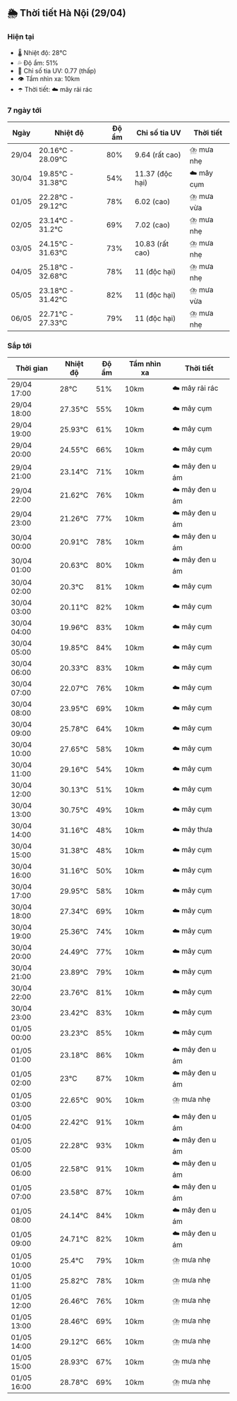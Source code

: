 ## 🌦️ Thời tiết Hà Nội (29/04)

### Hiện tại

- 🌡️ Nhiệt độ: 28℃
- 💦 Độ ẩm: 51%
- 🌟 Chỉ số tia UV: 0.77 (thấp)
- 👁️ Tầm nhìn xa: 10km
- ☂️ Thời tiết: ☁️ mây rải rác

### 7 ngày tới

| Ngày | Nhiệt độ | Độ ẩm | Chỉ số tia UV | Thời tiết |
| --- | --- | --- | --- | --- |
| 29/04 | 20.16℃ - 28.09℃ | 80% | 9.64 (rất cao) | ⛈️ mưa nhẹ |
| 30/04 | 19.85℃ - 31.38℃ | 54% | 11.37 (độc hại) | ☁️ mây cụm |
| 01/05 | 22.28℃ - 29.12℃ | 78% | 6.02 (cao) | ⛈️ mưa vừa |
| 02/05 | 23.14℃ - 31.2℃ | 69% | 7.02 (cao) | ⛈️ mưa nhẹ |
| 03/05 | 24.15℃ - 31.63℃ | 73% | 10.83 (rất cao) | ⛈️ mưa nhẹ |
| 04/05 | 25.18℃ - 32.68℃ | 78% | 11 (độc hại) | ⛈️ mưa nhẹ |
| 05/05 | 23.18℃ - 31.42℃ | 82% | 11 (độc hại) | ⛈️ mưa vừa |
| 06/05 | 22.71℃ - 27.33℃ | 79% | 11 (độc hại) | ⛈️ mưa nhẹ |

### Sắp tới

| Thời gian | Nhiệt độ | Độ ẩm | Tầm nhìn xa | Thời tiết |
| --- | --- | --- | --- | --- |
| 29/04 17:00 | 28℃ | 51% | 10km | ☁️ mây rải rác |
| 29/04 18:00 | 27.35℃ | 55% | 10km | ☁️ mây cụm |
| 29/04 19:00 | 25.93℃ | 61% | 10km | ☁️ mây cụm |
| 29/04 20:00 | 24.55℃ | 66% | 10km | ☁️ mây cụm |
| 29/04 21:00 | 23.14℃ | 71% | 10km | ☁️ mây đen u ám |
| 29/04 22:00 | 21.62℃ | 76% | 10km | ☁️ mây đen u ám |
| 29/04 23:00 | 21.26℃ | 77% | 10km | ☁️ mây đen u ám |
| 30/04 00:00 | 20.91℃ | 78% | 10km | ☁️ mây đen u ám |
| 30/04 01:00 | 20.63℃ | 80% | 10km | ☁️ mây đen u ám |
| 30/04 02:00 | 20.3℃ | 81% | 10km | ☁️ mây cụm |
| 30/04 03:00 | 20.11℃ | 82% | 10km | ☁️ mây cụm |
| 30/04 04:00 | 19.96℃ | 83% | 10km | ☁️ mây cụm |
| 30/04 05:00 | 19.85℃ | 84% | 10km | ☁️ mây cụm |
| 30/04 06:00 | 20.33℃ | 83% | 10km | ☁️ mây cụm |
| 30/04 07:00 | 22.07℃ | 76% | 10km | ☁️ mây cụm |
| 30/04 08:00 | 23.95℃ | 69% | 10km | ☁️ mây cụm |
| 30/04 09:00 | 25.78℃ | 64% | 10km | ☁️ mây cụm |
| 30/04 10:00 | 27.65℃ | 58% | 10km | ☁️ mây cụm |
| 30/04 11:00 | 29.16℃ | 54% | 10km | ☁️ mây cụm |
| 30/04 12:00 | 30.13℃ | 51% | 10km | ☁️ mây cụm |
| 30/04 13:00 | 30.75℃ | 49% | 10km | ☁️ mây cụm |
| 30/04 14:00 | 31.16℃ | 48% | 10km | ☁️ mây thưa |
| 30/04 15:00 | 31.38℃ | 48% | 10km | ☁️ mây cụm |
| 30/04 16:00 | 31.16℃ | 50% | 10km | ☁️ mây cụm |
| 30/04 17:00 | 29.95℃ | 58% | 10km | ☁️ mây cụm |
| 30/04 18:00 | 27.34℃ | 69% | 10km | ☁️ mây cụm |
| 30/04 19:00 | 25.36℃ | 74% | 10km | ☁️ mây cụm |
| 30/04 20:00 | 24.49℃ | 77% | 10km | ☁️ mây cụm |
| 30/04 21:00 | 23.89℃ | 79% | 10km | ☁️ mây cụm |
| 30/04 22:00 | 23.76℃ | 81% | 10km | ☁️ mây cụm |
| 30/04 23:00 | 23.42℃ | 83% | 10km | ☁️ mây cụm |
| 01/05 00:00 | 23.23℃ | 85% | 10km | ☁️ mây cụm |
| 01/05 01:00 | 23.18℃ | 86% | 10km | ☁️ mây đen u ám |
| 01/05 02:00 | 23℃ | 87% | 10km | ☁️ mây đen u ám |
| 01/05 03:00 | 22.65℃ | 90% | 10km | ⛈️ mưa nhẹ |
| 01/05 04:00 | 22.42℃ | 91% | 10km | ☁️ mây đen u ám |
| 01/05 05:00 | 22.28℃ | 93% | 10km | ☁️ mây đen u ám |
| 01/05 06:00 | 22.58℃ | 91% | 10km | ☁️ mây đen u ám |
| 01/05 07:00 | 23.58℃ | 87% | 10km | ☁️ mây đen u ám |
| 01/05 08:00 | 24.14℃ | 84% | 10km | ☁️ mây đen u ám |
| 01/05 09:00 | 24.71℃ | 82% | 10km | ☁️ mây đen u ám |
| 01/05 10:00 | 25.4℃ | 79% | 10km | ⛈️ mưa nhẹ |
| 01/05 11:00 | 25.82℃ | 78% | 10km | ⛈️ mưa nhẹ |
| 01/05 12:00 | 26.46℃ | 76% | 10km | ⛈️ mưa nhẹ |
| 01/05 13:00 | 28.46℃ | 69% | 10km | ⛈️ mưa nhẹ |
| 01/05 14:00 | 29.12℃ | 66% | 10km | ⛈️ mưa nhẹ |
| 01/05 15:00 | 28.93℃ | 67% | 10km | ⛈️ mưa nhẹ |
| 01/05 16:00 | 28.78℃ | 69% | 10km | ⛈️ mưa nhẹ |
